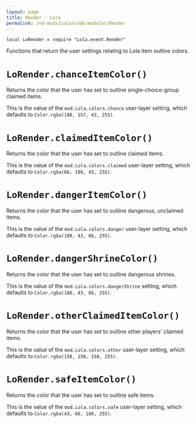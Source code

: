 ```yaml
---
layout: page
title: Render - Lola
permalink: /nd-mods/Lola/code/modules/Render
---
```


`local LoRender = require "Lola.event.Render"`

Functions that return the user settings relating to Lola item outline colors.


# `LoRender.chanceItemColor()`
Returns the color that the user has set to outline single-choice-group claimed items.

This is the value of the `mod.Lola.colors.chance` user-layer setting, which defaults to `Color.rgba(180, 157, 43, 255)`.


# `LoRender.claimedItemColor()`
Returns the color that the user has set to outline claimed items.

This is the value of the `mod.Lola.colors.claimed` user-layer setting, which defaults to `Color.rgba(66, 180, 43, 255)`.


# `LoRender.dangerItemColor()`
Returns the color that the user has set to outline dangerous, unclaimed items.

This is the value of the `mod.Lola.colors.danger` user-layer setting, which defaults to `Color.rgba(180, 43, 66, 255)`.


# `LoRender.dangerShrineColor()`
Returns the color that the user has set to outline dangerous shrines.

This is the value of the `mod.Lola.colors.dangerShrine` setting, which defaults to `Color.rgba(180, 43, 66, 255)`.


# `LoRender.otherClaimedItemColor()`
Returns the color that the user has set to outline other players' claimed items.

This is the value of the `mod.Lola.colors.other` user-layer setting, which defaults to `Color.rgba(150, 150, 150, 255)`.


# `LoRender.safeItemColor()`
Returns the color that the user has set to outline safe items.

This is the value of the `mod.Lola.colors.safe` user-layer setting, which defaults to `Color.rgba(43, 66, 180, 255)`.
